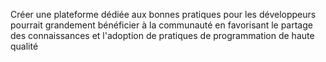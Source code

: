  Créer une plateforme dédiée aux bonnes pratiques pour les développeurs pourrait grandement bénéficier à la communauté en favorisant le partage des connaissances et l'adoption de pratiques de programmation de haute qualité
